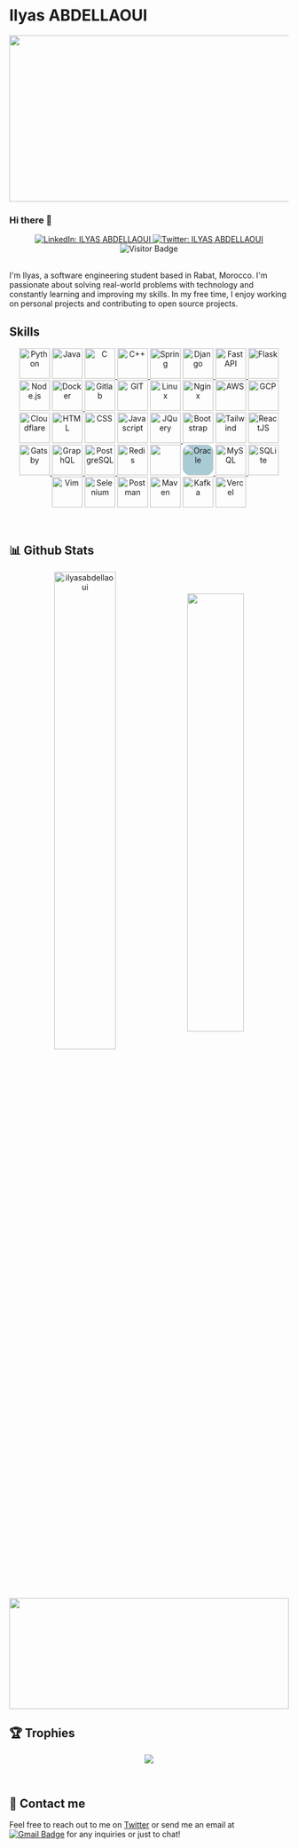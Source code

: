 # Ilyas ABDELLAOUI

<img src="https://64.media.tumblr.com/c5543874b9cbe98da1d20945a45e989b/tumblr_o5a5r9Z9O71tvppquo1_r1_1280.gifv" height="300px" width="1300px"/>

### Hi there 👋

<div align="center">  
  <a href="https://www.linkedin.com/in/ilyas-abdellaoui/">
    <img alt="LinkedIn: ILYAS ABDELLAOUI" src="https://img.shields.io/badge/-ILYAS%20ABDELLAOUI-0e76a8?style=flat&labelColor=0e76a8&logo=linkedin&logoColor=white" target="_blank" />
  </a>
  <a href="https://twitter.com/ilyas_abdell">
    <img alt="Twitter: ILYAS ABDELLAOUI" src="https://img.shields.io/badge/-ILYAS%20ABDELLAOUI-e84393?style=flat&labelColor=e84393&logo=twitter&logoColor=white" target="_blank" />
  </a>
  <br />
  <!--<img src="https://views-counter.vercel.app/badge?pageId=ilyasabdellaoui%2FViews-Counter" alt="Visitor Badge" /> -->
  <img src="https://komarev.com/ghpvc/?username=ilyasabdellaoui" alt="Visitor Badge" />
</div>

<br />

I'm Ilyas, a software engineering student based in Rabat, Morocco. I'm passionate about solving real-world problems with technology and constantly learning and improving my skills. In my free time, I enjoy working on personal projects and contributing to open source projects.

## Skills
<p align="center">
<!--Backend-->
    <!-- Python -->
    <img src="https://skillicons.dev/icons?i=python" alt="Python" width="55" height="55"/>
    <!-- Java -->
    <img src="https://skillicons.dev/icons?i=java" alt="Java" width="55" height="55"/>
  	<!-- C -->
    <a href="https://docs.microsoft.com/en-us/cpp/?view=msvc-170" target="_blank" rel="noreferrer">
        <img src="https://skillicons.dev/icons?i=c" width="55" height="55" alt="C" />
    </a>
    <!-- C++ -->
    <a href="https://docs.microsoft.com/en-us/cpp/?view=msvc-170" target="_blank" rel="noreferrer">
        <img src="https://skillicons.dev/icons?i=cpp" width="55" height="55" alt="C++" />
    </a>
    <!-- Spring -->
    <img src="https://skillicons.dev/icons?i=spring" alt="Spring" width="55" height="55"/>
      <!-- Django -->
    <a href="https://www.djangoproject.com/" target="_blank" rel="noreferrer">
        <img src="https://skillicons.dev/icons?i=django" width="55" height="55" alt="Django" />
    </a>
      <!-- FastAPI -->
    <a href="https://fastapi.tiangolo.com/" target="_blank" rel="noreferrer">
        <img src="https://skillicons.dev/icons?i=fastapi" width="55" height="55" alt="Fast API" />
    </a>
    <!-- Flask -->
    <a href="https://flask.palletsprojects.com/en/2.0.x/" target="_blank" rel="noreferrer">
        <img src="https://skillicons.dev/icons?i=flask" width="55" height="55" alt="Flask" />
    </a>
    <!--Node.js-->
    <img src="https://skillicons.dev/icons?i=nodejs" alt="Node.js" width="55" />
<!--Devops-->
    <!-- Docker -->
    <a href="https://www.docker.com/" target="_blank" rel="noreferrer">
        <img src="https://skillicons.dev/icons?i=docker" width="55" height="55" alt="Docker" />
    </a>
    <!-- Gitlab -->
    <img src="https://skillicons.dev/icons?i=gitlab" alt="Gitlab" width="55"/>
    <!-- Git -->
    <img src="https://skillicons.dev/icons?i=git" alt="GIT" width="55" height="55"/> 
    <!-- Linux -->
    <img src="https://skillicons.dev/icons?i=linux" alt="Linux" width="55" height="55"/> 
    <!-- Nginx -->
    <img src="https://skillicons.dev/icons?i=nginx" alt="Nginx" width="55"/>
<!--Cloid-->  
    <!-- AWS -->
    <img src="https://skillicons.dev/icons?i=aws" alt="AWS" width="55"/>
    <!-- GCP -->
    <img src="https://skillicons.dev/icons?i=gcp" alt="GCP" width="55"/>
    <!-- Cloudflare -->
    <img src="https://skillicons.dev/icons?i=cloudflare" alt="Cloudflare" width="55"/>
<!--Web Dev-->  
    <!-- HTML -->
    <img src="https://skillicons.dev/icons?i=html" alt="HTML" width="55" height="55"/>
    <!-- CSS -->
    <img src="https://skillicons.dev/icons?i=css" alt="CSS" width="55" height="55"/>
    <!-- JS -->
    <img src="https://skillicons.dev/icons?i=javascript" alt="Javascript" width="55" height="55"/>
    <!-- JQuery -->
    <a href="https://jquery.com/" target="_blank" rel="noreferrer">
        <img src="https://skillicons.dev/icons?i=jquery" width="55" height="55" alt="JQuery" />
    </a>
    <!-- Bootstrap -->
    <img src="https://skillicons.dev/icons?i=bootstrap" alt="Bootstrap" width="55" height="55"/>
    <!-- Tailwind -->
    <img src="https://skillicons.dev/icons?i=tailwind" alt="Tailwind" width="55"/>
    <!-- ReactJS -->
    <img src="https://skillicons.dev/icons?i=react" alt="ReactJS" width="55" height="55"/>
    <!-- Gatsby -->
    <a href="https://www.gatsbyjs.com/" target="_blank" rel="noreferrer">
        <img src="https://skillicons.dev/icons?i=gatsby" width="55" height="55" alt="Gatsby" />
    </a>        
    <!-- GraphQL -->
    <a href="https://graphql.org/" target="_blank" rel="noreferrer">
        <img src="https://skillicons.dev/icons?i=graphql" width="55" height="55" alt="GraphQL" />
    </a>
<!--DBs-->  
    <!-- Postgres -->
    <a href="https://www.postgresql.org/" target="_blank" rel="noreferrer">
        <img src="https://skillicons.dev/icons?i=postgres" width="55" height="55" alt="PostgreSQL" />
    </a>
    <!-- Redis -->
    <img src="https://skillicons.dev/icons?i=redis" alt="Redis" width="55"/>
    <!-- MongoDB -->
    <img src="https://skillicons.dev/icons?i=mongodb" width="55"/>
  	<!-- Oracle -->
	  <a href="https://www.oracle.com/uk/index.html" target="_blank" rel="noreferrer">
	    <img src="https://raw.githubusercontent.com/danielcranney/readme-generator/main/public/icons/skills/oracle-colored.svg" width="55" height="55" alt="Oracle" style="background-color: #A9CBD4; border-radius: 13px; width: 55; height: 55;"/>
	</a>
    <!-- MySQL -->
    <a href="https://www.mysql.com/" target="_blank" rel="noreferrer">
        <img src="https://skillicons.dev/icons?i=mysql" width="55" height="55" alt="MySQL" />
    </a>    
    <!-- SQLite -->
    <img src="https://skillicons.dev/icons?i=sqlite" alt="SQLite" width="55"/>
<!--Tools-->  
    <!-- Vim -->
    <img src="https://skillicons.dev/icons?i=vim" alt="Vim" width="55"/>
    <!-- Selenium -->
    <img src="https://skillicons.dev/icons?i=selenium" alt="Selenium" width="55"/>
    <!-- Postman -->
    <img src="https://skillicons.dev/icons?i=postman" alt="Postman" width="55"/>
    <!-- Maven -->
    <img src="https://skillicons.dev/icons?i=maven" alt="Maven" width="55"/>
    <!-- Kafka -->
    <img src="https://skillicons.dev/icons?i=kafka" alt="Kafka" width="55"/>
    <!-- Vercel -->
    <img src="https://skillicons.dev/icons?i=vercel" alt="Vercel" width="55"/>
</p>

<br/>

## 📊 Github Stats

<p align="center">
<img align="center" width="47%" src="https://github-readme-streak-stats.herokuapp.com/?user=ilyasabdellaoui&theme=tokyonight" alt="ilyasabdellaoui"/>
<img align="center" width="45%" src="https://git-stats-abdellaoui.vercel.app/api?username=ilyasabdellaoui&theme=algolia&show_icons=true"/><br><br>
<img align="center" width="100%" height="200px" src="https://git-stats-abdellaoui.vercel.app/api/top-langs/?username=ilyasabdellaoui&theme=dracula&layout=compact&langs_count=12&hide=OpenEdge%20ABL"/>
</p>

## 🏆 Trophies
<p align="center">
<img src="https://github-profile-trophy.vercel.app/?username=ilyasabdellaoui&theme=nord&column=7"  align="center"/>
</p>
	
<br/>

## 💬 Contact me
Feel free to reach out to me on [Twitter](https://twitter.com/ilyas_abdell) or send me an email at [![Gmail Badge](https://img.shields.io/badge/-ilyas.abdellaoui21@gmail.com-c14438?style=flat&labelColor=db3236&logo=gmail&logoColor=white)](mailto:ilyas.abdellaoui21@gmail.com) for any inquiries or just to chat!

